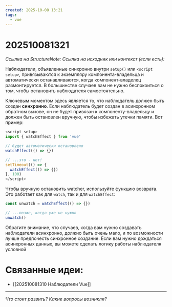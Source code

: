 ```yaml
---
created: 2025-10-08 13:21
tags:
  - vue
---
```

# 202510081321
*Ссылка на StructureNote:*
*Ссылка на исходник или контекст (если есть):* 

Наблюдатели, объявленные синхронно внутри `setup()` или `<script setup>`, привязываются к экземпляру компонента-владельца и автоматически останавливаются, когда компонент-владелец размонтируется. В большинстве случаев вам не нужно беспокоиться о том, чтобы остановить наблюдателя самостоятельно.

Ключевым моментом здесь является то, что наблюдатель должен быть создан **синхронно**. Если наблюдатель будет создан в асинхронном обратном вызове, он не будет привязан к компоненту-владельцу и должен быть остановлен вручную, чтобы избежать утечки памяти. Вот пример:
```js
<script setup>
import { watchEffect } from 'vue'

// будет автоматически остановлено
watchEffect(() => {})

// ...это - нет!
setTimeout(() => {
  watchEffect(() => {})
}, 100)
</script>
```
Чтобы вручную остановить watcher, используйте функцию возврата. Это работает как для `watch`, так и для `watchEffect`:
```js
const unwatch = watchEffect(() => {})

// ...позже, когда уже не нужно
unwatch()
```

Обратите внимание, что случаев, когда вам нужно создавать наблюдатели асинхронно, должно быть очень мало, и по возможности лучше предпочесть синхронное создание. Если вам нужно дождаться асинхронных данных, вы можете сделать логику работы наблюдателя условной
# Связанные идеи:
* [[202510081310 Наблюдатели Vue]]
---

*Что стоит развить? Какие вопросы возникли?*